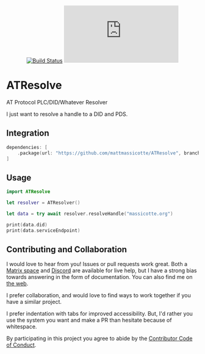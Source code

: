 <div align="center">

[![Build Status][build status badge]][build status]
[![Matrix][matrix badge]][matrix]

</div>

# ATResolve
AT Protocol PLC/DID/Whatever Resolver

I just want to resolve a handle to a DID and PDS.

## Integration

```swift
dependencies: [
    .package(url: "https://github.com/mattmassicotte/ATResolve", branch: "main")
]
```

## Usage

```swift
import ATResolve

let resolver = ATResolver()

let data = try await resolver.resolveHandle("massicotte.org")

print(data.did)
print(data.serviceEndpoint)
```

## Contributing and Collaboration

I would love to hear from you! Issues or pull requests work great. Both a [Matrix space][matrix] and [Discord][discord] are available for live help, but I have a strong bias towards answering in the form of documentation. You can also find me on [the web](https://www.massicotte.org).

I prefer collaboration, and would love to find ways to work together if you have a similar project.

I prefer indentation with tabs for improved accessibility. But, I'd rather you use the system you want and make a PR than hesitate because of whitespace.

By participating in this project you agree to abide by the [Contributor Code of Conduct](CODE_OF_CONDUCT.md).

[build status]: https://github.com/mattmassicotte/ATResolve/actions
[build status badge]: https://github.com/mattmassicotte/ATResolve/workflows/CI/badge.svg
[matrix]: https://matrix.to/#/%23chimehq%3Amatrix.org
[matrix badge]: https://img.shields.io/matrix/chimehq%3Amatrix.org?label=Matrix
[discord]: https://discord.gg/esFpX6sErJ
